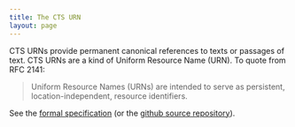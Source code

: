 ```yaml
---
title: The CTS URN
layout: page
---
```




CTS URNs provide  permanent canonical references to texts or passages of text.  CTS URNs are a kind of Uniform Resource Name (URN). To quote from RFC 2141:

>Uniform Resource Names (URNs) are intended to serve as persistent, location-independent, resource identifiers.


See the [formal specification](http://cite-architecture.github.io/ctsurn_spec/) (or the [github source repository](https://github.com/cite-architecture/ctsurn_spec)).
